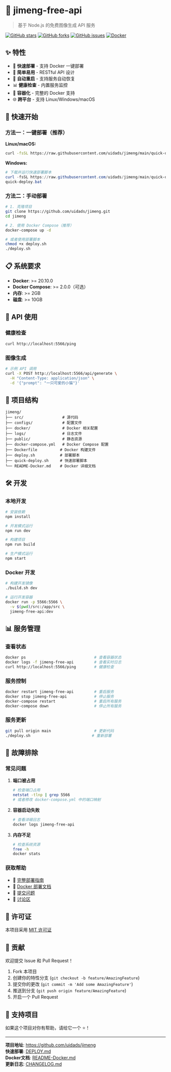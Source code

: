# 🎨 jimeng-free-api

> 基于 Node.js 的免费图像生成 API 服务

[![GitHub stars](https://img.shields.io/github/stars/uidads/jimeng?style=flat-square)](https://github.com/uidads/jimeng/stargazers)
[![GitHub forks](https://img.shields.io/github/forks/uidads/jimeng?style=flat-square)](https://github.com/uidads/jimeng/network)
[![GitHub issues](https://img.shields.io/github/issues/uidads/jimeng?style=flat-square)](https://github.com/uidads/jimeng/issues)
[![Docker](https://img.shields.io/badge/docker-supported-blue?style=flat-square)](https://www.docker.com/)

## ✨ 特性

- 🚀 **快速部署** - 支持 Docker 一键部署
- 🎯 **简单易用** - RESTful API 设计
- 🔄 **自动重启** - 支持服务自动恢复
- 📊 **健康检查** - 内置服务监控
- 🐳 **容器化** - 完整的 Docker 支持
- 🌐 **跨平台** - 支持 Linux/Windows/macOS

## 🚀 快速开始

### 方法一：一键部署（推荐）

**Linux/macOS:**
```bash
curl -fsSL https://raw.githubusercontent.com/uidads/jimeng/main/quick-deploy.sh | bash
```

**Windows:**
```powershell
# 下载并运行快速部署脚本
curl -fsSL https://raw.githubusercontent.com/uidads/jimeng/main/quick-deploy.bat -o quick-deploy.bat
quick-deploy.bat
```

### 方法二：手动部署

```bash
# 1. 克隆项目
git clone https://github.com/uidads/jimeng.git
cd jimeng

# 2. 使用 Docker Compose（推荐）
docker-compose up -d

# 或者使用部署脚本
chmod +x deploy.sh
./deploy.sh
```

## 📋 系统要求

- **Docker**: >= 20.10.0
- **Docker Compose**: >= 2.0.0（可选）
- **内存**: >= 2GB
- **磁盘**: >= 10GB

## 🔧 API 使用

### 健康检查
```bash
curl http://localhost:5566/ping
```

### 图像生成
```bash
# 示例 API 调用
curl -X POST http://localhost:5566/api/generate \
  -H "Content-Type: application/json" \
  -d '{"prompt": "一只可爱的小猫"}'
```

## 📂 项目结构

```
jimeng/
├── src/                 # 源代码
├── configs/             # 配置文件
├── docker/              # Docker 相关配置
├── logs/                # 日志文件
├── public/              # 静态资源
├── docker-compose.yml   # Docker Compose 配置
├── Dockerfile          # Docker 构建文件
├── deploy.sh           # 部署脚本
├── quick-deploy.sh     # 快速部署脚本
└── README-Docker.md    # Docker 详细文档
```

## 🛠️ 开发

### 本地开发

```bash
# 安装依赖
npm install

# 开发模式运行
npm run dev

# 构建项目
npm run build

# 生产模式运行
npm start
```

### Docker 开发

```bash
# 构建开发镜像
./build.sh dev

# 运行开发容器
docker run -p 5566:5566 \
  -v $(pwd)/src:/app/src \
  jimeng-free-api:dev
```

## 📊 服务管理

### 查看状态
```bash
docker ps                              # 查看容器状态
docker logs -f jimeng-free-api         # 查看实时日志
curl http://localhost:5566/ping        # 健康检查
```

### 服务控制
```bash
docker restart jimeng-free-api         # 重启服务
docker stop jimeng-free-api            # 停止服务
docker-compose restart                 # 重启所有服务
docker-compose down                    # 停止所有服务
```

### 服务更新
```bash
git pull origin main                   # 更新代码
./deploy.sh                           # 重新部署
```

## 🐛 故障排除

### 常见问题

1. **端口被占用**
   ```bash
   # 检查端口占用
   netstat -tlnp | grep 5566
   # 或者修改 docker-compose.yml 中的端口映射
   ```

2. **容器启动失败**
   ```bash
   # 查看详细日志
   docker logs jimeng-free-api
   ```

3. **内存不足**
   ```bash
   # 检查系统资源
   free -h
   docker stats
   ```

### 获取帮助

- 🚀 [完整部署指南](./DEPLOY.md)
- 📖 [Docker 部署文档](./README-Docker.md)
- 🐛 [提交问题](https://github.com/uidads/jimeng/issues)
- 💬 [讨论区](https://github.com/uidads/jimeng/discussions)

## 📄 许可证

本项目采用 [MIT 许可证](./LICENSE)

## 🤝 贡献

欢迎提交 Issue 和 Pull Request！

1. Fork 本项目
2. 创建你的特性分支 (`git checkout -b feature/AmazingFeature`)
3. 提交你的更改 (`git commit -m 'Add some AmazingFeature'`)
4. 推送到分支 (`git push origin feature/AmazingFeature`)
5. 开启一个 Pull Request

## 🌟 支持项目

如果这个项目对你有帮助，请给它一个 ⭐️！

---

**项目地址**: https://github.com/uidads/jimeng  
**快速部署**: [DEPLOY.md](./DEPLOY.md)  
**Docker文档**: [README-Docker.md](./README-Docker.md)  
**更新日志**: [CHANGELOG.md](./CHANGELOG.md)
